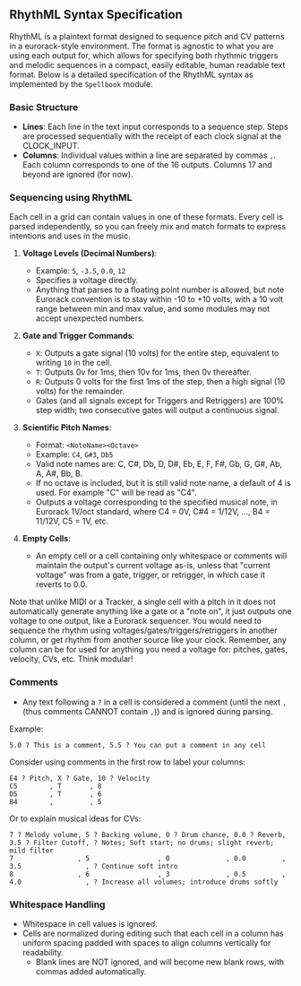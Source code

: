## RhythML Syntax Specification

RhythML is a plaintext format designed to sequence pitch and CV patterns in a eurorack-style environment. The format is agnostic to what you are using each output for, which allows for specifying both rhythmic triggers and melodic sequences in a compact, easily editable, human readable text format. Below is a detailed specification of the RhythML syntax as implemented by the `Spellbook` module.

### Basic Structure
- **Lines**: Each line in the text input corresponds to a sequence step. Steps are processed sequentially with the receipt of each clock signal at the CLOCK_INPUT.
- **Columns**: Individual values within a line are separated by commas `,`. Each column corresponds to one of the 16 outputs. Columns 17 and beyond are ignored (for now).

### Sequencing using RhythML
Each cell in a grid can contain values in one of these formats. Every cell is parsed independently, so you can freely mix and match formats to express intentions and uses in the music.

1. **Voltage Levels (Decimal Numbers)**:
   - Example: `5`, `-3.5`, `0.0`, `12`
   - Specifies a voltage directly.
   - Anything that parses to a floating point number is allowed, but note Eurorack convention is to stay within -10 to +10 volts, with a 10 volt range between min and max value, and some modules may not accept unexpected numbers.

2. **Gate and Trigger Commands**:
   - `X`: Outputs a gate signal (10 volts) for the entire step, equivalent to writing `10` in the cell.
   - `T`: Outputs 0v for 1ms, then 10v for 1ms, then 0v thereafter.
   - `R`: Outputs 0 volts for the first 1ms of the step, then a high signal (10 volts) for the remainder.
   - Gates (and all signals except for Triggers and Retriggers) are 100% step width; two consecutive gates will output a continuous signal.

3. **Scientific Pitch Names**:
   - Format: `<NoteName><Octave>`
   - Example: `C4`, `G#3`, `Db5`
   - Valid note names are: C, C#, Db, D, D#, Eb, E, F, F#, Gb, G, G#, Ab, A, A#, Bb, B.
   - If no octave is included, but it is still valid note name, a default of 4 is used. For example "C" will be read as "C4".
   - Outputs a voltage corresponding to the specified musical note, in Eurorack 1V/oct standard, where C4 = 0V, C#4 = 1/12V, ..., B4 = 11/12V, C5 = 1V, etc.

4. **Empty Cells**:
   - An empty cell or a cell containing only whitespace or comments will maintain the output's current voltage as-is, unless that "current voltage" was from a gate, trigger, or retrigger, in which case it reverts to 0.0.

Note that unlike MIDI or a Tracker, a single cell with a pitch in it does not automatically generate anything like a gate or a "note on", it just outputs one voltage to one output, like a Eurorack sequencer. You would need to sequence the rhythm using voltages/gates/triggers/retriggers in another column, or get rhythm from another source like your clock. Remember, any column can be for used for anything you need a voltage for: pitches, gates, velocity, CVs, etc. Think modular!

### Comments
- Any text following a `?` in a cell is considered a comment (until the next `,` (thus comments CANNOT contain `,`)) and is ignored during parsing.

Example:

`5.0 ? This is a comment, 5.5 ? You can put a comment in any cell`

Consider using comments in the first row to label your columns:

```
E4 ? Pitch, X ? Gate, 10 ? Velocity
C5        , T       , 8
D5        , T       , 6
B4        ,         , 5
```

Or to explain musical ideas for CVs:

```
7 ? Melody volume, 5 ? Backing volume, 0 ? Drum chance, 0.0 ? Reverb, 3.5 ? Filter Cutoff, ? Notes; Soft start; no drums; slight reverb; mild filter
7                , 5                 , 0              , 0.0         , 3.5                , ? Continue soft intro
8                , 6                 , 3              , 0.5         , 4.0                , ? Increase all volumes; introduce drums softly
```

### Whitespace Handling
- Whitespace in cell values is ignored.
- Cells are normalized during editing such that each cell in a column has uniform spacing padded with spaces to align columns vertically for readability.
	- Blank lines are NOT ignored, and will become new blank rows, with commas added automatically.